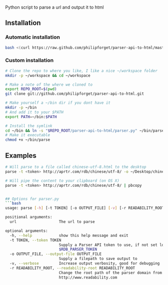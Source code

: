 Python script to parse a url and output it to html


## Installation

### Automatic installation
```bash
bash <(curl https://raw.github.com/philipforget/parser-api-to-html/master/install.sh)
```

### Custom installation
```bash
# Clone the repo to where you like, I like a nice ~/workspace folder
mkdir -p ~/workspace && cd ~/workspace

# Make a note of the where we cloned to
export REPO_ROOT=$(pwd)
git clone git://github.com/philipforget/parser-api-to-html.git

# Make yourself a ~/bin dir if you dont have it
mkdir -p ~/bin
# And add it to your $PATH
export PATH=~/bin:$PATH

# Install the symlink
cd ~/bin && ln -s "$REPO_ROOT/parser-api-to-html/parser.py" ~/bin/parse
# Make it executable 
chmod +x ~/bin/parse

```


## Examples
```bash
# Will parse to a file called chinese-utf-8.html to the desktop
parse -t <token> http://aprtr.com/rdb/chinese/utf-8/ -o ~/Desktop/chinese-utf-8.html

# Will pipe the content to your clipboard (on OS X)
parse -t <token> http://aprtr.com/rdb/chinese/utf-8/ | pbcopy


## Options for parser.py
```bash
usage: parse [-h] [-t TOKEN] [-o OUTPUT_FILE] [-v] [-r READABILITY_ROOT] url

positional arguments:
  url                   The url to parse

optional arguments:
  -h, --help            show this help message and exit
  -t TOKEN, --token TOKEN
                        Supply a Parser API token to use, if not set looks for
                        $RDB_PARSER_TOKEN
  -o OUTPUT_FILE, --output-file OUTPUT_FILE
                        Supply a filepath to save output to
  -v, --verbose         Increase output verbosity, good for debugging
  -r READABILITY_ROOT, --readability-root READABILITY_ROOT
                        Change the root path of the parser domain from
                        http://www.readability.com
```
